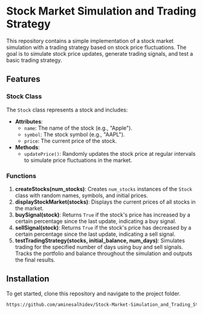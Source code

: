 # Stock Market Simulation and Trading Strategy

This repository contains a simple implementation of a stock market simulation with a trading strategy based on stock price fluctuations. The goal is to simulate stock price updates, generate trading signals, and test a basic trading strategy.

## Features

### Stock Class

The `Stock` class represents a stock and includes:
- **Attributes**:
  - `name`: The name of the stock (e.g., "Apple").
  - `symbol`: The stock symbol (e.g., "AAPL").
  - `price`: The current price of the stock.
- **Methods**:
  - `updatePrice()`: Randomly updates the stock price at regular intervals to simulate price fluctuations in the market.

### Functions

1. **createStocks(num_stocks)**: Creates `num_stocks` instances of the `Stock` class with random names, symbols, and initial prices.
2. **displayStockMarket(stocks)**: Displays the current prices of all stocks in the market.
3. **buySignal(stock)**: Returns `True` if the stock's price has increased by a certain percentage since the last update, indicating a buy signal.
4. **sellSignal(stock)**: Returns `True` if the stock's price has decreased by a certain percentage since the last update, indicating a sell signal.
5. **testTradingStrategy(stocks, initial_balance, num_days)**: Simulates trading for the specified number of days using buy and sell signals. Tracks the portfolio and balance throughout the simulation and outputs the final results.

## Installation

To get started, clone this repository and navigate to the project folder.

```bash
https://github.com/aminesalhidev/Stock-Market-Simulation_and_Trading_Strategy
